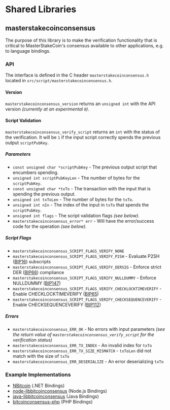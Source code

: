 Shared Libraries
================

## masterstakecoinconsensus

The purpose of this library is to make the verification functionality that is critical to MasterStakeCoin's consensus available to other applications, e.g. to language bindings.

### API

The interface is defined in the C header `masterstakecoinconsensus.h` located in  `src/script/masterstakecoinconsensus.h`.

#### Version

`masterstakecoinconsensus_version` returns an `unsigned int` with the API version *(currently at an experimental `0`)*.

#### Script Validation

`masterstakecoinconsensus_verify_script` returns an `int` with the status of the verification. It will be `1` if the input script correctly spends the previous output `scriptPubKey`.

##### Parameters
- `const unsigned char *scriptPubKey` - The previous output script that encumbers spending.
- `unsigned int scriptPubKeyLen` - The number of bytes for the `scriptPubKey`.
- `const unsigned char *txTo` - The transaction with the input that is spending the previous output.
- `unsigned int txToLen` - The number of bytes for the `txTo`.
- `unsigned int nIn` - The index of the input in `txTo` that spends the `scriptPubKey`.
- `unsigned int flags` - The script validation flags *(see below)*.
- `masterstakecoinconsensus_error* err` - Will have the error/success code for the operation *(see below)*.

##### Script Flags
- `masterstakecoinconsensus_SCRIPT_FLAGS_VERIFY_NONE`
- `masterstakecoinconsensus_SCRIPT_FLAGS_VERIFY_P2SH` - Evaluate P2SH ([BIP16](https://github.com/bitcoin/bips/blob/master/bip-0016.mediawiki)) subscripts
- `masterstakecoinconsensus_SCRIPT_FLAGS_VERIFY_DERSIG` - Enforce strict DER ([BIP66](https://github.com/bitcoin/bips/blob/master/bip-0066.mediawiki)) compliance
- `masterstakecoinconsensus_SCRIPT_FLAGS_VERIFY_NULLDUMMY` - Enforce NULLDUMMY ([BIP147](https://github.com/bitcoin/bips/blob/master/bip-0147.mediawiki))
- `masterstakecoinconsensus_SCRIPT_FLAGS_VERIFY_CHECKLOCKTIMEVERIFY` - Enable CHECKLOCKTIMEVERIFY ([BIP65](https://github.com/bitcoin/bips/blob/master/bip-0065.mediawiki))
- `masterstakecoinconsensus_SCRIPT_FLAGS_VERIFY_CHECKSEQUENCEVERIFY` - Enable CHECKSEQUENCEVERIFY ([BIP112](https://github.com/bitcoin/bips/blob/master/bip-0112.mediawiki))

##### Errors
- `masterstakecoinconsensus_ERR_OK` - No errors with input parameters *(see the return value of `masterstakecoinconsensus_verify_script` for the verification status)*
- `masterstakecoinconsensus_ERR_TX_INDEX` - An invalid index for `txTo`
- `masterstakecoinconsensus_ERR_TX_SIZE_MISMATCH` - `txToLen` did not match with the size of `txTo`
- `masterstakecoinconsensus_ERR_DESERIALIZE` - An error deserializing `txTo`

### Example Implementations
- [NBitcoin](https://github.com/NicolasDorier/NBitcoin/blob/master/NBitcoin/Script.cs#L814) (.NET Bindings)
- [node-libbitcoinconsensus](https://github.com/bitpay/node-libbitcoinconsensus) (Node.js Bindings)
- [java-libbitcoinconsensus](https://github.com/dexX7/java-libbitcoinconsensus) (Java Bindings)
- [bitcoinconsensus-php](https://github.com/Bit-Wasp/bitcoinconsensus-php) (PHP Bindings)
